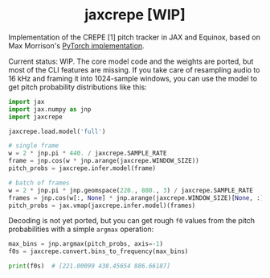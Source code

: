 <h1 align="center">jaxcrepe [WIP]</h1>
<div align="center">

</div>

Implementation of the CREPE [1] pitch tracker in JAX and Equinox, based on Max Morrison's
[PyTorch implementation](https://github.com/maxrmorrison/torchcrepe).

Current status: WIP. The core model code and the weights are ported, but
most of the CLI features are missing. If you take care of resampling audio to 16 kHz and
framing it into 1024-sample windows, you can use the model to get pitch probability distributions
like this:

```python
import jax
import jax.numpy as jnp
import jaxcrepe

jaxcrepe.load.model('full')

# single frame
w = 2 * jnp.pi * 440. / jaxcrepe.SAMPLE_RATE
frame = jnp.cos(w * jnp.arange(jaxcrepe.WINDOW_SIZE))
pitch_probs = jaxcrepe.infer.model(frame)

# batch of frames
w = 2 * jnp.pi * jnp.geomspace(220., 880., 3) / jaxcrepe.SAMPLE_RATE
frames = jnp.cos(w[:, None] * jnp.arange(jaxcrepe.WINDOW_SIZE)[None, :])
pitch_probs = jax.vmap(jaxcrepe.infer.model)(frames)
```

Decoding is not yet ported, but you can get rough `f0` values from the
pitch probabilities with a simple `argmax` operation:

```python
max_bins = jnp.argmax(pitch_probs, axis=-1)
f0s = jaxcrepe.convert.bins_to_frequency(max_bins)

print(f0s)  # [221.00099 438.45654 886.66187]
```
